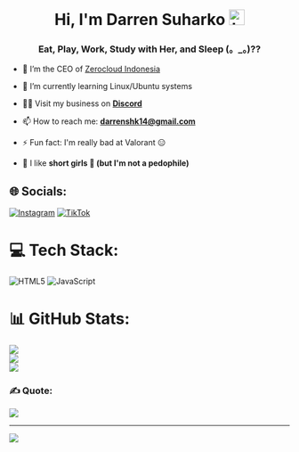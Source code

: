 <h1 align="center">Hi, I'm Darren Suharko <img src="https://user-images.githubusercontent.com/1303154/88677602-1635ba80-d120-11ea-84d8-d263ba5fc3c0.gif" width="28px" height="28px" alt="hi"></h1>
<h3 align="center">Eat, Play, Work, Study with Her, and Sleep (。_。)??</h3>

- 🔭 I’m the CEO of [Zerocloud Indonesia](https://github.com/zerocloud-indonesia)

- 🌱 I’m currently learning Linux/Ubuntu systems

- 👨‍💻 Visit my business on [**Discord**](https://discord.zerocloud.id)

- 📫 How to reach me: **darrenshk14@gmail.com**
  
- ⚡ Fun fact: I'm really bad at Valorant 😑

- 💖 I like **short girls 🥶 (but I'm not a pedophile)**

## 🌐 Socials:
[![Instagram](https://img.shields.io/badge/Instagram-%23E4405F.svg?logo=Instagram&logoColor=white)](https://www.instagram.com/d4rr3n14/) [![TikTok](https://img.shields.io/badge/TikTok-%23000000.svg?logo=TikTok&logoColor=white)](https://www.tiktok.com/@r3nnxn) 

# 💻 Tech Stack:
![HTML5](https://img.shields.io/badge/html5-%23E34F26.svg?style=for-the-badge&logo=html5&logoColor=white) ![JavaScript](https://img.shields.io/badge/javascript-%23323330.svg?style=for-the-badge&logo=javascript&logoColor=%23F7DF1E)

# 📊 GitHub Stats:
![](https://github-readme-stats.vercel.app/api?username=darrenshk14&theme=dark&hide_border=false&include_all_commits=false&count_private=false)<br/>
![](https://github-readme-streak-stats.herokuapp.com/?user=darrenshk14&theme=dark&hide_border=false)<br/>
![](https://github-readme-stats.vercel.app/api/top-langs/?username=darrenshk14&theme=dark&hide_border=false&include_all_commits=false&count_private=false&layout=compact)

### ✍️ Quote:
![](https://awsimages.detik.net.id/community/media/visual/2019/12/19/9ce06016-6135-4fd9-a30a-ca1b04fd070c_43.jpeg?w=480)

---
![](https://komarev.com/ghpvc/?username=darrenshk14)
